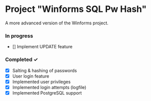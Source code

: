 # Project "Winforms SQL Pw Hash"

A more advanced version of the Winforms project.

### In progress

- [] Implement UPDATE feature

### Completed ✓

- [x] Salting & hashing of passwords
- [x] User login feature
- [x] Implemented user privileges
- [x] Implemented login attempts (logfile)
- [x] Implemented PostgreSQL support
